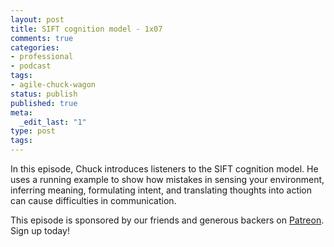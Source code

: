 ```yaml
---
layout: post
title: SIFT cognition model - 1x07
comments: true
categories:
- professional
- podcast
tags:
- agile-chuck-wagon
status: publish
published: true
meta:
  _edit_last: "1"
type: post
tags:
---
```

<p>In this episode, Chuck introduces listeners to the SIFT cognition model. He uses a running example to show how mistakes in sensing your environment, inferring meaning, formulating intent, and translating thoughts into action can cause difficulties in communication.</p>
<p>This episode is sponsored by our friends and generous backers on <a href="https://www.patreon.com/agilechuckwagon">Patreon</a>. Sign up today!</p>
